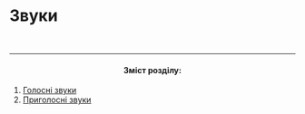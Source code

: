# Звуки

<br>
<hr>
<center><h4>Зміст розділу:</h4></center>

1. [Голосні звуки](1/golosn_zvuki.md)
2. [Приголосні звуки](1/prigolosn_zvuki.md)

